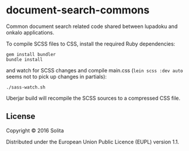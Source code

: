 # document-search-commons

Common document search related code shared between lupadoku and onkalo applications.

To compile SCSS files to CSS, install the required Ruby dependencies:

    gem install bundler
    bundle install

and watch for SCSS changes and compile main.css (`lein scss :dev auto`
seems not to pick up changes in partials):

    ./sass-watch.sh

Uberjar build will recompile the SCSS sources to a compressed CSS file.

## License

Copyright © 2016 Solita

Distributed under the European Union Public Licence (EUPL) version 1.1.
